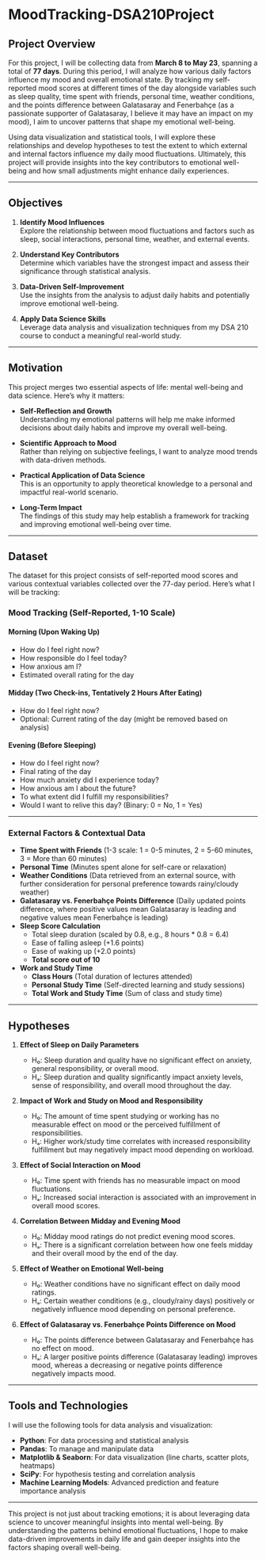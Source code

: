 # MoodTracking-DSA210Project

## Project Overview

For this project, I will be collecting data from **March 8 to May 23**, spanning a total of **77 days**. During this period, I will analyze how various daily factors influence my mood and overall emotional state. By tracking my self-reported mood scores at different times of the day alongside variables such as sleep quality, time spent with friends, personal time, weather conditions, and the points difference between Galatasaray and Fenerbahçe (as a passionate supporter of Galatasaray, I believe it may have an impact on my mood), I aim to uncover patterns that shape my emotional well-being.

Using data visualization and statistical tools, I will explore these relationships and develop hypotheses to test the extent to which external and internal factors influence my daily mood fluctuations. Ultimately, this project will provide insights into the key contributors to emotional well-being and how small adjustments might enhance daily experiences.

---

## Objectives

1. **Identify Mood Influences**  
   Explore the relationship between mood fluctuations and factors such as sleep, social interactions, personal time, weather, and external events.

2. **Understand Key Contributors**  
   Determine which variables have the strongest impact and assess their significance through statistical analysis.

3. **Data-Driven Self-Improvement**  
   Use the insights from the analysis to adjust daily habits and potentially improve emotional well-being.

4. **Apply Data Science Skills**  
   Leverage data analysis and visualization techniques from my DSA 210 course to conduct a meaningful real-world study.

---

## Motivation

This project merges two essential aspects of life: mental well-being and data science. Here’s why it matters:

- **Self-Reflection and Growth**  
  Understanding my emotional patterns will help me make informed decisions about daily habits and improve my overall well-being.
  
- **Scientific Approach to Mood**  
  Rather than relying on subjective feelings, I want to analyze mood trends with data-driven methods.
  
- **Practical Application of Data Science**  
  This is an opportunity to apply theoretical knowledge to a personal and impactful real-world scenario.
  
- **Long-Term Impact**  
  The findings of this study may help establish a framework for tracking and improving emotional well-being over time.

---

## Dataset

The dataset for this project consists of self-reported mood scores and various contextual variables collected over the 77-day period. Here’s what I will be tracking:

### **Mood Tracking (Self-Reported, 1-10 Scale)**
#### **Morning (Upon Waking Up)**
- How do I feel right now?
- How responsible do I feel today?
- How anxious am I?
- Estimated overall rating for the day

#### **Midday (Two Check-ins, Tentatively 2 Hours After Eating)**
- How do I feel right now?
- Optional: Current rating of the day (might be removed based on analysis)

#### **Evening (Before Sleeping)**
- How do I feel right now?
- Final rating of the day
- How much anxiety did I experience today?
- How anxious am I about the future?
- To what extent did I fulfill my responsibilities?
- Would I want to relive this day? (Binary: 0 = No, 1 = Yes)

---

### **External Factors & Contextual Data**
- **Time Spent with Friends** (1-3 scale: 1 = 0-5 minutes, 2 = 5-60 minutes, 3 = More than 60 minutes)
- **Personal Time** (Minutes spent alone for self-care or relaxation)
- **Weather Conditions** (Data retrieved from an external source, with further consideration for personal preference towards rainy/cloudy weather)
- **Galatasaray vs. Fenerbahçe Points Difference** (Daily updated points difference, where positive values mean Galatasaray is leading and negative values mean Fenerbahçe is leading)
- **Sleep Score Calculation**
  - Total sleep duration (scaled by 0.8, e.g., 8 hours * 0.8 = 6.4)
  - Ease of falling asleep (+1.6 points)
  - Ease of waking up (+2.0 points)
  - **Total score out of 10**
- **Work and Study Time**
  - **Class Hours** (Total duration of lectures attended)
  - **Personal Study Time** (Self-directed learning and study sessions)
  - **Total Work and Study Time** (Sum of class and study time)

---

## Hypotheses

1. **Effect of Sleep on Daily Parameters**
   - H₀: Sleep duration and quality have no significant effect on anxiety, general responsibility, or overall mood.
   - Hₐ: Sleep duration and quality significantly impact anxiety levels, sense of responsibility, and overall mood throughout the day.

2. **Impact of Work and Study on Mood and Responsibility**
   - H₀: The amount of time spent studying or working has no measurable effect on mood or the perceived fulfillment of responsibilities.
   - Hₐ: Higher work/study time correlates with increased responsibility fulfillment but may negatively impact mood depending on workload.

3. **Effect of Social Interaction on Mood**
   - H₀: Time spent with friends has no measurable impact on mood fluctuations.
   - Hₐ: Increased social interaction is associated with an improvement in overall mood scores.

4. **Correlation Between Midday and Evening Mood**
   - H₀: Midday mood ratings do not predict evening mood scores.
   - Hₐ: There is a significant correlation between how one feels midday and their overall mood by the end of the day.

5. **Effect of Weather on Emotional Well-being**
   - H₀: Weather conditions have no significant effect on daily mood ratings.
   - Hₐ: Certain weather conditions (e.g., cloudy/rainy days) positively or negatively influence mood depending on personal preference.

6. **Effect of Galatasaray vs. Fenerbahçe Points Difference on Mood**
   - H₀: The points difference between Galatasaray and Fenerbahçe has no effect on mood.
   - Hₐ: A larger positive points difference (Galatasaray leading) improves mood, whereas a decreasing or negative points difference negatively impacts mood.

---

## Tools and Technologies

I will use the following tools for data analysis and visualization:

- **Python**: For data processing and statistical analysis
- **Pandas**: To manage and manipulate data
- **Matplotlib & Seaborn**: For data visualization (line charts, scatter plots, heatmaps)
- **SciPy**: For hypothesis testing and correlation analysis
- **Machine Learning Models**: Advanced prediction and feature importance analysis

---

This project is not just about tracking emotions; it is about leveraging data science to uncover meaningful insights into mental well-being. By understanding the patterns behind emotional fluctuations, I hope to make data-driven improvements in daily life and gain deeper insights into the factors shaping overall well-being.
